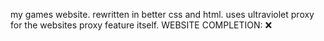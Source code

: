 my games website. rewritten in better css and html. uses ultraviolet proxy for the websites proxy feature itself.
WEBSITE COMPLETION: ❌  
